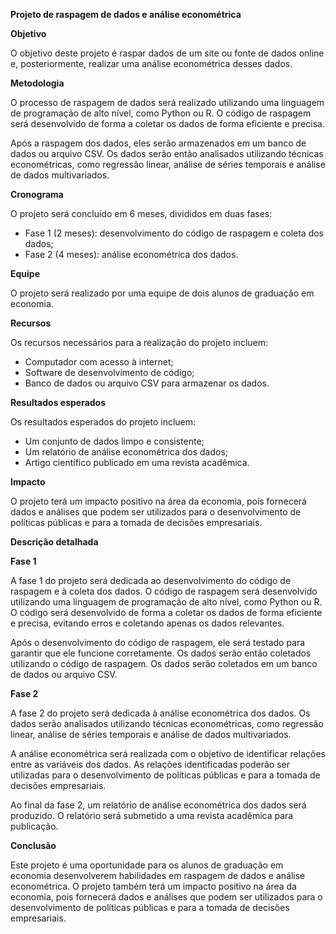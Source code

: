 **Projeto de raspagem de dados e análise econométrica**

**Objetivo**

O objetivo deste projeto é raspar dados de um site ou fonte de dados online e, posteriormente, realizar uma análise econométrica desses dados.

**Metodologia**

O processo de raspagem de dados será realizado utilizando uma linguagem de programação de alto nível, como Python ou R. O código de raspagem será desenvolvido de forma a coletar os dados de forma eficiente e precisa.

Após a raspagem dos dados, eles serão armazenados em um banco de dados ou arquivo CSV. Os dados serão então analisados utilizando técnicas econométricas, como regressão linear, análise de séries temporais e análise de dados multivariados.

**Cronograma**

O projeto será concluído em 6 meses, divididos em duas fases:

* Fase 1 (2 meses): desenvolvimento do código de raspagem e coleta dos dados;
* Fase 2 (4 meses): análise econométrica dos dados.

**Equipe**

O projeto será realizado por uma equipe de dois alunos de graduação em economia.

**Recursos**

Os recursos necessários para a realização do projeto incluem:

* Computador com acesso à internet;
* Software de desenvolvimento de código;
* Banco de dados ou arquivo CSV para armazenar os dados.

**Resultados esperados**

Os resultados esperados do projeto incluem:

* Um conjunto de dados limpo e consistente;
* Um relatório de análise econométrica dos dados;
* Artigo científico publicado em uma revista acadêmica.

**Impacto**

O projeto terá um impacto positivo na área da economia, pois fornecerá dados e análises que podem ser utilizados para o desenvolvimento de políticas públicas e para a tomada de decisões empresariais.

**Descrição detalhada**

**Fase 1**

A fase 1 do projeto será dedicada ao desenvolvimento do código de raspagem e à coleta dos dados. O código de raspagem será desenvolvido utilizando uma linguagem de programação de alto nível, como Python ou R. O código será desenvolvido de forma a coletar os dados de forma eficiente e precisa, evitando erros e coletando apenas os dados relevantes.

Após o desenvolvimento do código de raspagem, ele será testado para garantir que ele funcione corretamente. Os dados serão então coletados utilizando o código de raspagem. Os dados serão coletados em um banco de dados ou arquivo CSV.

**Fase 2**

A fase 2 do projeto será dedicada à análise econométrica dos dados. Os dados serão analisados utilizando técnicas econométricas, como regressão linear, análise de séries temporais e análise de dados multivariados.

A análise econométrica será realizada com o objetivo de identificar relações entre as variáveis dos dados. As relações identificadas poderão ser utilizadas para o desenvolvimento de políticas públicas e para a tomada de decisões empresariais.

Ao final da fase 2, um relatório de análise econométrica dos dados será produzido. O relatório será submetido a uma revista acadêmica para publicação.

**Conclusão**

Este projeto é uma oportunidade para os alunos de graduação em economia desenvolverem habilidades em raspagem de dados e análise econométrica. O projeto também terá um impacto positivo na área da economia, pois fornecerá dados e análises que podem ser utilizados para o desenvolvimento de políticas públicas e para a tomada de decisões empresariais.
